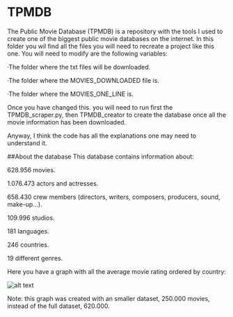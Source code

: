 # TPMDB
The Public Movie Database (TPMDB) is a repository with the tools I used to create one of the biggest public movie databases on the internet. In this folder you wil find all the files you will need to recreate a project like this one. You will need to modify are the following variables:

·The folder where the txt files will be downloaded.

·The folder where the MOVIES_DOWNLOADED file is.

·The folder where the MOVIES_ONE_LINE is.

Once you have changed this. you will need to run first the TPMDB_scraper.py, then TPMDB_creator to create the database once all the movie information has been downloaded. 

Anyway, I think the code has all the explanations one may need to understand it.

##About the database
This database contains information about:

628.956 movies.

1.076.473 actors and actresses.

658.430 crew members (directors, writers, composers, producers, sound, make-up...).

109.996 studios.

181 languages.

246 countries.

19 different genres.

Here you have a graph with all the average movie rating ordered by country:

![alt text](https://i.imgur.com/rEoaKhV.png)

Note: this graph was created with an smaller dataset, 250.000 movies, instead of the full dataset, 620.000.
